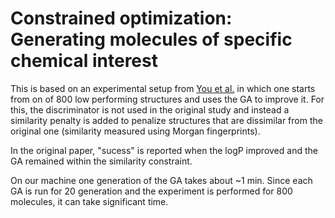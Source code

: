 # Constrained optimization: Generating molecules of specific chemical interest

This is based on an experimental setup from [You et al.](https://cs.stanford.edu/people/jure/pubs/gcpn-neurips18.pdf) in which one starts from on of 800 low performing structures and uses the GA to improve it.
For this, the discriminator is not used in the original study and instead a similarity penalty is added to penalize structures that are dissimilar from the original one (similarity measured using Morgan fingerprints).

In the original paper, "sucess" is reported when the logP improved and the GA remained within the similarity constraint.

On our machine one generation of the GA takes about ~1 min. Since each GA is run for 20 generation and the experiment is performed for 800 molecules, it can take significant time. 